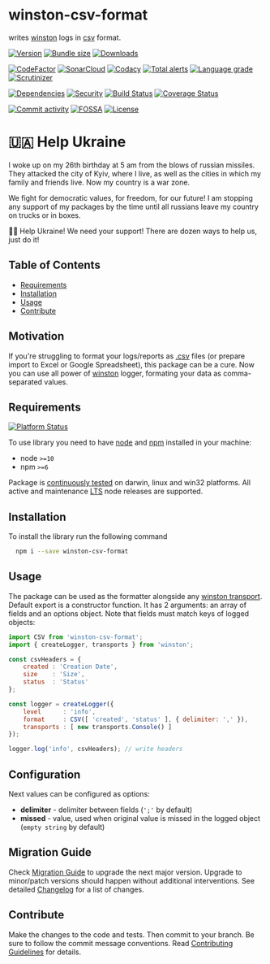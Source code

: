 # winston-csv-format
writes [winston][w-main] logs in [csv][csv] format.

[![Version][badge-vers]][npm]
[![Bundle size][npm-size-badge]][npm-size-url]
[![Downloads][npm-downloads-badge]][npm]

[![CodeFactor][codefactor-badge]][codefactor-url]
[![SonarCloud][sonarcloud-badge]][sonarcloud-url]
[![Codacy][codacy-badge]][codacy-url]
[![Total alerts][lgtm-alerts-badge]][lgtm-alerts-url]
[![Language grade][lgtm-lg-badge]][lgtm-lg-url]
[![Scrutinizer][scrutinizer-badge]][scrutinizer-url]

[![Dependencies][badge-deps]][npm]
[![Security][snyk-badge]][snyk-url]
[![Build Status][tests-badge]][tests-url]
[![Coverage Status][badge-coverage]][url-coverage]

[![Commit activity][commit-activity-badge]][github]
[![FOSSA][fossa-badge]][fossa-url]
[![License][badge-lic]][github]

# 🇺🇦 Help Ukraine
I woke up on my 26th birthday at 5 am from the blows of russian missiles. They attacked the city of Kyiv, where I live, as well as the cities in which my family and friends live. Now my country is a war zone. 

We fight for democratic values, for freedom, for our future! 
I am stopping any support of my packages by the time until all russians leave my country on trucks or in boxes. 

💛💙  Help Ukraine! We need your support! There are dozen ways to help us, just do it!

## Table of Contents
  - [Requirements](#requirements)
  - [Installation](#installation)
  - [Usage](#usage)
  - [Contribute](#contribute)

## Motivation
If you're struggling to format your logs/reports as [.csv][csv] files (or prepare import to Excel or Google Spreadsheet), this package can be a cure. Now you can use all power of [winston][w-main] logger, formating your data as comma-separated values.

## Requirements
[![Platform Status][node-ver-test-badge]][node-ver-test-url]

To use library you need to have [node](https://nodejs.org) and [npm](https://www.npmjs.com) installed in your machine:

* node `>=10`
* npm `>=6`

Package is [continuously tested][node-ver-test-url] on darwin, linux and win32 platforms. All active and maintenance [LTS](https://nodejs.org/en/about/releases/) node releases are supported.

## Installation

To install the library run the following command

```bash
  npm i --save winston-csv-format
```

## Usage
The package can be used as the formatter alongside any [winston transport][w-transports]. Default export is a constructor function. It has 2 arguments: an array of fields and an options object. Note that fields must match keys of logged objects:

```javascript
import CSV from 'winston-csv-format';
import { createLogger, transports } from 'winston';

const csvHeaders = {
    created : 'Creation Date',
    size    : 'Size',
    status  : 'Status'
};

const logger = createLogger({
    level      : 'info',
    format     : CSV([ 'created', 'status' ], { delimiter: ',' }),
    transports : [ new transports.Console() ]
});

logger.log('info', csvHeaders); // write headers

```
## Configuration
Next values can be configured as options:
* **delimiter** - delimiter between fields (```';'``` by default)
* **missed** - value, used when original value is missed in the logged object (```empty string``` by default)

[w-main]: https://github.com/winstonjs/winston
[w-transports]: https://github.com/winstonjs/winston/blob/master/docs/transports.md
[csv]: https://en.wikipedia.org/wiki/Comma-separated_values

## Migration Guide

Check [Migration Guide](./MIGRATION.md) to upgrade the next major version. Upgrade to minor/patch versions should happen without additional interventions. See detailed [Changelog](./CHANGELOG.md) for a list of changes.
## Contribute

Make the changes to the code and tests. Then commit to your branch. Be sure to follow the commit message conventions. Read [Contributing Guidelines](.github/CONTRIBUTING.md) for details.

[npm]: https://www.npmjs.com/package/winston-csv-format
[github]: https://github.com/pustovitDmytro/winston-csv-format
[coveralls]: https://coveralls.io/github/pustovitDmytro/winston-csv-format?branch=master
[badge-deps]: https://img.shields.io/librariesio/release/npm/winston-csv-format.svg
[badge-vuln]: https://img.shields.io/snyk/vulnerabilities/npm/winston-csv-format.svg?style=popout
[badge-vers]: https://img.shields.io/npm/v/winston-csv-format.svg
[badge-lic]: https://img.shields.io/github/license/pustovitDmytro/winston-csv-format.svg
[badge-coverage]: https://coveralls.io/repos/github/pustovitDmytro/winston-csv-format/badge.svg?branch=master
[url-coverage]: https://coveralls.io/github/pustovitDmytro/winston-csv-format?branch=master

[snyk-badge]: https://snyk-widget.herokuapp.com/badge/npm/winston-csv-format/badge.svg
[snyk-url]: https://snyk.io/advisor/npm-package/winston-csv-format

[tests-badge]: https://img.shields.io/circleci/build/github/pustovitDmytro/winston-csv-format
[tests-url]: https://app.circleci.com/pipelines/github/pustovitDmytro/winston-csv-format

[codefactor-badge]: https://www.codefactor.io/repository/github/pustovitdmytro/winston-csv-format/badge
[codefactor-url]: https://www.codefactor.io/repository/github/pustovitdmytro/winston-csv-format

[commit-activity-badge]: https://img.shields.io/github/commit-activity/m/pustovitDmytro/winston-csv-format

[scrutinizer-badge]: https://scrutinizer-ci.com/g/pustovitDmytro/winston-csv-format/badges/quality-score.png?b=master
[scrutinizer-url]: https://scrutinizer-ci.com/g/pustovitDmytro/winston-csv-format/?branch=master

[lgtm-lg-badge]: https://img.shields.io/lgtm/grade/javascript/g/pustovitDmytro/winston-csv-format.svg?logo=lgtm&logoWidth=18
[lgtm-lg-url]: https://lgtm.com/projects/g/pustovitDmytro/winston-csv-format/context:javascript

[lgtm-alerts-badge]: https://img.shields.io/lgtm/alerts/g/pustovitDmytro/winston-csv-format.svg?logo=lgtm&logoWidth=18
[lgtm-alerts-url]: https://lgtm.com/projects/g/pustovitDmytro/winston-csv-format/alerts/

[codacy-badge]: https://app.codacy.com/project/badge/Grade/52f29d5fc1a447349a4ee5ce75857322
[codacy-url]: https://www.codacy.com/gh/pustovitDmytro/winston-csv-format/dashboard?utm_source=github.com&amp;utm_medium=referral&amp;utm_content=pustovitDmytro/winston-csv-format&amp;utm_campaign=Badge_Grade

[sonarcloud-badge]: https://sonarcloud.io/api/project_badges/measure?project=pustovitDmytro_winston-csv-format&metric=alert_status
[sonarcloud-url]: https://sonarcloud.io/dashboard?id=pustovitDmytro_winston-csv-format

[npm-downloads-badge]: https://img.shields.io/npm/dw/winston-csv-format
[npm-size-badge]: https://img.shields.io/bundlephobia/min/winston-csv-format
[npm-size-url]: https://bundlephobia.com/result?p=winston-csv-format

[node-ver-test-badge]: https://github.com/pustovitDmytro/winston-csv-format/actions/workflows/npt.yml/badge.svg?branch=master
[node-ver-test-url]: https://github.com/pustovitDmytro/winston-csv-format/actions?query=workflow%3A%22Node.js+versions%22

[fossa-badge]: https://app.fossa.com/api/projects/custom%2B24828%2Fwinston-csv-format.svg?type=shield
[fossa-url]: https://app.fossa.com/projects/custom%2B24828%2Fwinston-csv-format?ref=badge_shield